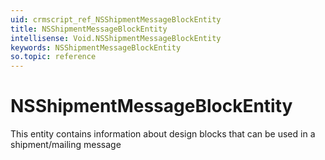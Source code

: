 ```yaml
---
uid: crmscript_ref_NSShipmentMessageBlockEntity
title: NSShipmentMessageBlockEntity
intellisense: Void.NSShipmentMessageBlockEntity
keywords: NSShipmentMessageBlockEntity
so.topic: reference
---
```


# NSShipmentMessageBlockEntity

This entity contains information about design blocks that can be used in a shipment/mailing message
